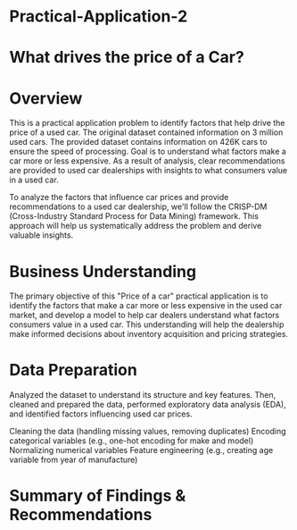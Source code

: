 # Practical-Application-2
# What drives the price of a Car?

# Overview

This is a practical application problem to identify factors that help drive the price of a used car. The original dataset contained information on 3 million used cars. The provided dataset contains information on 426K cars to ensure the speed of processing. Goal is to understand what factors make a car more or less expensive. As a result of analysis, clear recommendations are provided to used car dealerships with insights to what consumers value in a used car.

To analyze the factors that influence car prices and provide recommendations to a used car dealership, we'll follow the CRISP-DM (Cross-Industry Standard Process for Data Mining) framework. This approach will help us systematically address the problem and derive valuable insights.

# Business Understanding

The primary objective of this "Price of a car" practical application is to identify the factors that make a car more or less expensive in the used car market, and develop a model to help car dealers understand what factors consumers value in a used car. This understanding will help the dealership make informed decisions about inventory acquisition and pricing strategies.

# Data Preparation
Analyzed the dataset to understand its structure and key features. Then, cleaned and prepared the data, performed exploratory data analysis (EDA), and identified factors influencing used car prices.

Cleaning the data (handling missing values, removing duplicates)
Encoding categorical variables (e.g., one-hot encoding for make and model)
Normalizing numerical variables
Feature engineering (e.g., creating age variable from year of manufacture)

# Summary of Findings & Recommendations



